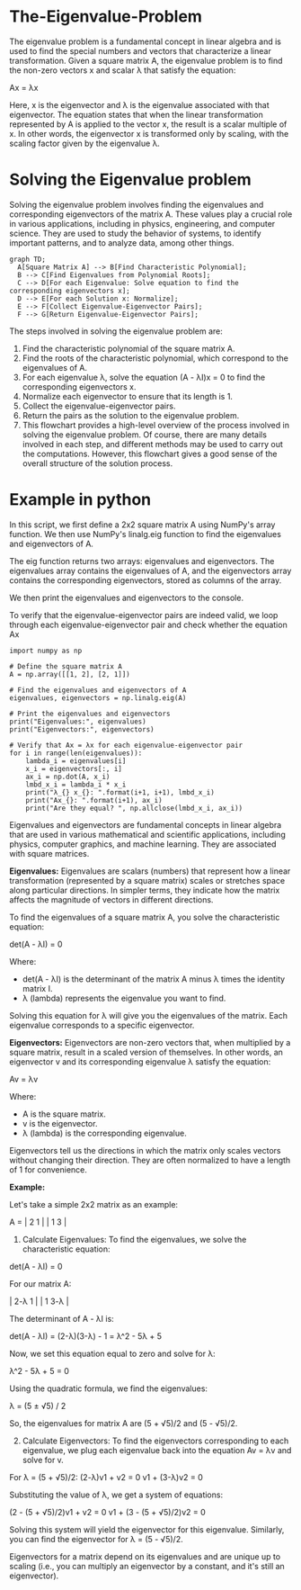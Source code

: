 # The-Eigenvalue-Problem

The eigenvalue problem is a fundamental concept in linear algebra and is used to find the special numbers and vectors that characterize a linear transformation. Given a square matrix A, the eigenvalue problem is to find the non-zero vectors x and scalar λ that satisfy the equation:

Ax = λx

Here, x is the eigenvector and λ is the eigenvalue associated with that eigenvector. The equation states that when the linear transformation represented by A is applied to the vector x, the result is a scalar multiple of x. In other words, the eigenvector x is transformed only by scaling, with the scaling factor given by the eigenvalue λ.

# Solving the Eigenvalue problem
Solving the eigenvalue problem involves finding the eigenvalues and corresponding eigenvectors of the matrix A. These values play a crucial role in various applications, including in physics, engineering, and computer science. They are used to study the behavior of systems, to identify important patterns, and to analyze data, among other things.

```mermaid
graph TD;
  A[Square Matrix A] --> B[Find Characteristic Polynomial];
  B --> C[Find Eigenvalues from Polynomial Roots];
  C --> D[For each Eigenvalue: Solve equation to find the corresponding eigenvectors x];
  D --> E[For each Solution x: Normalize];
  E --> F[Collect Eigenvalue-Eigenvector Pairs];
  F --> G[Return Eigenvalue-Eigenvector Pairs];
```

The steps involved in solving the eigenvalue problem are:

1. Find the characteristic polynomial of the square matrix A.
2. Find the roots of the characteristic polynomial, which correspond to the eigenvalues of A.
3. For each eigenvalue λ, solve the equation (A - λI)x = 0 to find the corresponding eigenvectors x.
4. Normalize each eigenvector to ensure that its length is 1.
5. Collect the eigenvalue-eigenvector pairs.
6. Return the pairs as the solution to the eigenvalue problem.
7. This flowchart provides a high-level overview of the process involved in solving the eigenvalue problem. Of course, there are many details involved in each step, and different methods may be used to carry out the computations. However, this flowchart gives a good sense of the overall structure of the solution process.

# Example in python

In this script, we first define a 2x2 square matrix A using NumPy's array function. We then use NumPy's linalg.eig function to find the eigenvalues and eigenvectors of A.

The eig function returns two arrays: eigenvalues and eigenvectors. The eigenvalues array contains the eigenvalues of A, and the eigenvectors array contains the corresponding eigenvectors, stored as columns of the array.

We then print the eigenvalues and eigenvectors to the console.

To verify that the eigenvalue-eigenvector pairs are indeed valid, we loop through each eigenvalue-eigenvector pair and check whether the equation Ax
```
import numpy as np

# Define the square matrix A
A = np.array([[1, 2], [2, 1]])

# Find the eigenvalues and eigenvectors of A
eigenvalues, eigenvectors = np.linalg.eig(A)

# Print the eigenvalues and eigenvectors
print("Eigenvalues:", eigenvalues)
print("Eigenvectors:", eigenvectors)

# Verify that Ax = λx for each eigenvalue-eigenvector pair
for i in range(len(eigenvalues)):
    lambda_i = eigenvalues[i]
    x_i = eigenvectors[:, i]
    ax_i = np.dot(A, x_i)
    lmbd_x_i = lambda_i * x_i
    print("λ_{} x_{}: ".format(i+1, i+1), lmbd_x_i)
    print("Ax_{}: ".format(i+1), ax_i)
    print("Are they equal? ", np.allclose(lmbd_x_i, ax_i))
```

Eigenvalues and eigenvectors are fundamental concepts in linear algebra that are used in various mathematical and scientific applications, including physics, computer graphics, and machine learning. They are associated with square matrices.

**Eigenvalues:**
Eigenvalues are scalars (numbers) that represent how a linear transformation (represented by a square matrix) scales or stretches space along particular directions. In simpler terms, they indicate how the matrix affects the magnitude of vectors in different directions.

To find the eigenvalues of a square matrix A, you solve the characteristic equation:

det(A - λI) = 0

Where:
- det(A - λI) is the determinant of the matrix A minus λ times the identity matrix I.
- λ (lambda) represents the eigenvalue you want to find.

Solving this equation for λ will give you the eigenvalues of the matrix. Each eigenvalue corresponds to a specific eigenvector.

**Eigenvectors:**
Eigenvectors are non-zero vectors that, when multiplied by a square matrix, result in a scaled version of themselves. In other words, an eigenvector v and its corresponding eigenvalue λ satisfy the equation:

Av = λv

Where:
- A is the square matrix.
- v is the eigenvector.
- λ (lambda) is the corresponding eigenvalue.

Eigenvectors tell us the directions in which the matrix only scales vectors without changing their direction. They are often normalized to have a length of 1 for convenience.

**Example:**

Let's take a simple 2x2 matrix as an example:

A = | 2  1 |
    | 1  3 |

1. Calculate Eigenvalues:
To find the eigenvalues, we solve the characteristic equation:

det(A - λI) = 0

For our matrix A:

| 2-λ  1   |
| 1    3-λ |

The determinant of A - λI is:

det(A - λI) = (2-λ)(3-λ) - 1 = λ^2 - 5λ + 5

Now, we set this equation equal to zero and solve for λ:

λ^2 - 5λ + 5 = 0

Using the quadratic formula, we find the eigenvalues:

λ = (5 ± √5) / 2

So, the eigenvalues for matrix A are (5 + √5)/2 and (5 - √5)/2.

2. Calculate Eigenvectors:
To find the eigenvectors corresponding to each eigenvalue, we plug each eigenvalue back into the equation Av = λv and solve for v.

For λ = (5 + √5)/2:
(2-λ)v1 + v2 = 0
v1 + (3-λ)v2 = 0

Substituting the value of λ, we get a system of equations:

(2 - (5 + √5)/2)v1 + v2 = 0
v1 + (3 - (5 + √5)/2)v2 = 0

Solving this system will yield the eigenvector for this eigenvalue. Similarly, you can find the eigenvector for λ = (5 - √5)/2.

Eigenvectors for a matrix depend on its eigenvalues and are unique up to scaling (i.e., you can multiply an eigenvector by a constant, and it's still an eigenvector).
